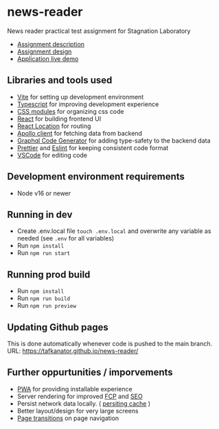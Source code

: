 # news-reader

News reader practical test assignment for Stagnation Laboratory

- [Assignment description](https://bit.ly/news-reader-description)
- [Assignment design](https://bit.ly/news-reader-figma)
- [Application live demo](https://tafkanator.github.io/news-reader/)

## Libraries and tools used

- [Vite](https://vitejs.dev/) for setting up development environment
- [Typescript](https://www.typescriptlang.org/) for improving development experience
- [CSS modules](https://vitejs.dev/config/shared-options.html#css-modules) for organizing css code
- [React](https://reactjs.org/) for building frontend UI
- [React Location](https://react-location.tanstack.com/) for routing
- [Apollo client](https://www.apollographql.com/apollo-client) for fetching data from backend
- [Graphql Code Generator](https://www.the-guild.dev/graphql/codegen) for adding type-safety to the backend data
- [Prettier](https://prettier.io/) and [Eslint](https://eslint.org/) for keeping consistent code format
- [VSCode](https://code.visualstudio.com/) for editing code

## Development environment requirements

- Node v16 or newer

## Running in dev

- Create .env.local file `touch .env.local` and overwrite any variable as needed (see `.env` for all variables)
- Run `npm install`
- Run `npm run start`

## Running prod build

- Run `npm install`
- Run `npm run build`
- Run `npm run preview`

## Updating Github pages

This is done automatically whenever code is pushed to the main branch.
URL: https://tafkanator.github.io/news-reader/

## Further oppurtunities / imporvements

- [PWA](https://web.dev/progressive-web-apps/) for providing installable experience
- Server rendering for improved [FCP](https://web.dev/fcp/) and [SEO](https://developers.google.com/search/docs/fundamentals/seo-starter-guide)
- Persist network data locally. ( [persiting cache](https://www.apollographql.com/docs/react/caching/advanced-topics/#persisting-the-cache) )
- Better layout/design for very large screens
- [Page transitions](https://developer.chrome.com/blog/shared-element-transitions-for-spas/) on page navigation
